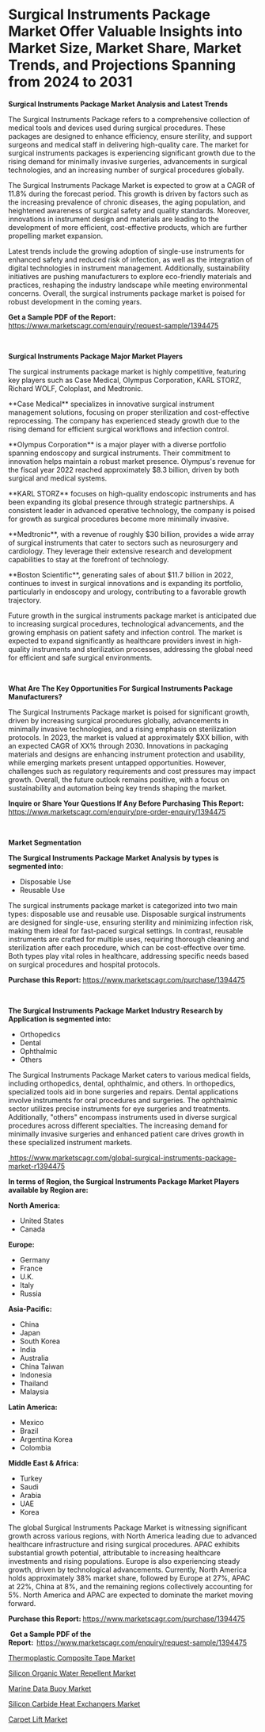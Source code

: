 <p><h1>Surgical Instruments Package Market Offer Valuable Insights into Market Size, Market Share, Market Trends, and Projections Spanning from 2024 to 2031</h1></p><p><strong>Surgical Instruments Package Market Analysis and Latest Trends</strong></p>
<p><p>The Surgical Instruments Package refers to a comprehensive collection of medical tools and devices used during surgical procedures. These packages are designed to enhance efficiency, ensure sterility, and support surgeons and medical staff in delivering high-quality care. The market for surgical instruments packages is experiencing significant growth due to the rising demand for minimally invasive surgeries, advancements in surgical technologies, and an increasing number of surgical procedures globally.</p><p>The Surgical Instruments Package Market is expected to grow at a CAGR of 11.8% during the forecast period. This growth is driven by factors such as the increasing prevalence of chronic diseases, the aging population, and heightened awareness of surgical safety and quality standards. Moreover, innovations in instrument design and materials are leading to the development of more efficient, cost-effective products, which are further propelling market expansion. </p><p>Latest trends include the growing adoption of single-use instruments for enhanced safety and reduced risk of infection, as well as the integration of digital technologies in instrument management. Additionally, sustainability initiatives are pushing manufacturers to explore eco-friendly materials and practices, reshaping the industry landscape while meeting environmental concerns. Overall, the surgical instruments package market is poised for robust development in the coming years.</p></p>
<p><strong>Get a Sample PDF of the Report:&nbsp;</strong> <a href="https://www.marketscagr.com/enquiry/request-sample/1394475">https://www.marketscagr.com/enquiry/request-sample/1394475</a></p>
<p>&nbsp;</p>
<p><strong>Surgical Instruments Package Major Market Players</strong></p>
<p><p>The surgical instruments package market is highly competitive, featuring key players such as Case Medical, Olympus Corporation, KARL STORZ, Richard WOLF, Coloplast, and Medtronic. </p><p>**Case Medical** specializes in innovative surgical instrument management solutions, focusing on proper sterilization and cost-effective reprocessing. The company has experienced steady growth due to the rising demand for efficient surgical workflows and infection control.</p><p>**Olympus Corporation** is a major player with a diverse portfolio spanning endoscopy and surgical instruments. Their commitment to innovation helps maintain a robust market presence. Olympus's revenue for the fiscal year 2022 reached approximately $8.3 billion, driven by both surgical and medical systems.</p><p>**KARL STORZ** focuses on high-quality endoscopic instruments and has been expanding its global presence through strategic partnerships. A consistent leader in advanced operative technology, the company is poised for growth as surgical procedures become more minimally invasive.</p><p>**Medtronic**, with a revenue of roughly $30 billion, provides a wide array of surgical instruments that cater to sectors such as neurosurgery and cardiology. They leverage their extensive research and development capabilities to stay at the forefront of technology.</p><p>**Boston Scientific**, generating sales of about $11.7 billion in 2022, continues to invest in surgical innovations and is expanding its portfolio, particularly in endoscopy and urology, contributing to a favorable growth trajectory.</p><p>Future growth in the surgical instruments package market is anticipated due to increasing surgical procedures, technological advancements, and the growing emphasis on patient safety and infection control. The market is expected to expand significantly as healthcare providers invest in high-quality instruments and sterilization processes, addressing the global need for efficient and safe surgical environments.</p></p>
<p>&nbsp;</p>
<p><strong>What Are The Key Opportunities For Surgical Instruments Package Manufacturers?</strong></p>
<p><p>The Surgical Instruments Package market is poised for significant growth, driven by increasing surgical procedures globally, advancements in minimally invasive technologies, and a rising emphasis on sterilization protocols. In 2023, the market is valued at approximately $XX billion, with an expected CAGR of XX% through 2030. Innovations in packaging materials and designs are enhancing instrument protection and usability, while emerging markets present untapped opportunities. However, challenges such as regulatory requirements and cost pressures may impact growth. Overall, the future outlook remains positive, with a focus on sustainability and automation being key trends shaping the market.</p></p>
<p><strong>Inquire or Share Your Questions If Any Before Purchasing This Report:</strong> <a href="https://www.marketscagr.com/enquiry/pre-order-enquiry/1394475">https://www.marketscagr.com/enquiry/pre-order-enquiry/1394475</a></p>
<p>&nbsp;</p>
<p><strong>Market Segmentation</strong></p>
<p><strong>The Surgical Instruments Package Market Analysis by types is segmented into:</strong></p>
<p><ul><li>Disposable Use</li><li>Reusable Use</li></ul></p>
<p><p>The surgical instruments package market is categorized into two main types: disposable use and reusable use. Disposable surgical instruments are designed for single-use, ensuring sterility and minimizing infection risk, making them ideal for fast-paced surgical settings. In contrast, reusable instruments are crafted for multiple uses, requiring thorough cleaning and sterilization after each procedure, which can be cost-effective over time. Both types play vital roles in healthcare, addressing specific needs based on surgical procedures and hospital protocols.</p></p>
<p><strong>Purchase this Report:&nbsp;</strong><a href="https://www.marketscagr.com/purchase/1394475">https://www.marketscagr.com/purchase/1394475</a></p>
<p>&nbsp;</p>
<p><strong>The Surgical Instruments Package Market Industry Research by Application is segmented into:</strong></p>
<p><ul><li>Orthopedics</li><li>Dental</li><li>Ophthalmic</li><li>Others</li></ul></p>
<p><p>The Surgical Instruments Package Market caters to various medical fields, including orthopedics, dental, ophthalmic, and others. In orthopedics, specialized tools aid in bone surgeries and repairs. Dental applications involve instruments for oral procedures and surgeries. The ophthalmic sector utilizes precise instruments for eye surgeries and treatments. Additionally, "others" encompass instruments used in diverse surgical procedures across different specialties. The increasing demand for minimally invasive surgeries and enhanced patient care drives growth in these specialized instrument markets.</p></p>
<p><a href="https://www.marketscagr.com/global-surgical-instruments-package-market-r1394475">&nbsp;https://www.marketscagr.com/global-surgical-instruments-package-market-r1394475</a></p>
<p><strong>In terms of Region, the Surgical Instruments Package Market Players available by Region are:</strong></p>
<p>
    <p> <strong> North America: </strong>
        <ul>
            <li>United States</li>
            <li>Canada</li>
        </ul>
        </p> 
    <p> <strong> Europe: </strong>
        <ul>
            <li>Germany</li>
            <li>France</li>
            <li>U.K.</li>
            <li>Italy</li>
            <li>Russia</li>
        </ul>
        </p> 
    <p> <strong> Asia-Pacific: </strong>
        <ul>
            <li>China</li>
            <li>Japan</li>
            <li>South Korea</li>
            <li>India</li>
            <li>Australia</li>
            <li>China Taiwan</li>
            <li>Indonesia</li>
            <li>Thailand</li>
            <li>Malaysia</li>
        </ul>
        </p> 
    <p> <strong> Latin America: </strong>
        <ul>
            <li>Mexico</li>
            <li>Brazil</li>
            <li>Argentina Korea</li>
            <li>Colombia</li>
        </ul>
        </p> 
    <p> <strong> Middle East & Africa: </strong>
        <ul>
            <li>Turkey</li>
            <li>Saudi</li>
            <li>Arabia</li>
            <li>UAE</li>
            <li>Korea</li>
        </ul>
    </p>
    </p>
<p><p>The global Surgical Instruments Package Market is witnessing significant growth across various regions, with North America leading due to advanced healthcare infrastructure and rising surgical procedures. APAC exhibits substantial growth potential, attributable to increasing healthcare investments and rising populations. Europe is also experiencing steady growth, driven by technological advancements. Currently, North America holds approximately 38% market share, followed by Europe at 27%, APAC at 22%, China at 8%, and the remaining regions collectively accounting for 5%. North America and APAC are expected to dominate the market moving forward.</p></p>
<p><strong>Purchase this Report: </strong><a href="https://www.marketscagr.com/purchase/1394475">https://www.marketscagr.com/purchase/1394475</a></p>
<p>&nbsp;<strong>Get a Sample PDF of the Report:&nbsp;&nbsp;</strong><a href="https://www.marketscagr.com/enquiry/request-sample/1394475">https://www.marketscagr.com/enquiry/request-sample/1394475</a></p>
<p><strong></strong></p>
<p><p><a href="https://issuu.com/reportprime-2/docs/thermoplastic-composite-tape-market_ec715b5ca9eea8">Thermoplastic Composite Tape Market</a></p><p><a href="https://issuu.com/reportprime-2/docs/silicon-organic-water-repellent-mar_adb0454709b14e">Silicon Organic Water Repellent Market</a></p><p><a href="https://www.linkedin.com/pulse/global-perspectives-marine-data-buoy-market-trends-forecast-mzmxc?trackingId=TagjQdR%2FQPqxJt0rI%2FDn9A%3D%3D">Marine Data Buoy Market</a></p><p><a href="https://www.linkedin.com/pulse/silicon-carbide-heat-exchangers-market-size-share-competitive-d3lxc?trackingId=sBTl35djTBK8sWQHaaUc3Q%3D%3D">Silicon Carbide Heat Exchangers Market</a></p><p><a href="https://www.linkedin.com/pulse/what-innovations-market-trends-shaping-carpet-lift-validus-research-dkgcc?trackingId=ReMqwAFrRs68rUqnaeIXMg%3D%3D">Carpet Lift Market</a></p></p>